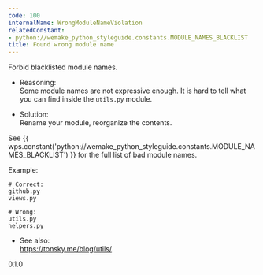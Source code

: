 ```yaml
---
code: 100
internalName: WrongModuleNameViolation
relatedConstant:
- python://wemake_python_styleguide.constants.MODULE_NAMES_BLACKLIST
title: Found wrong module name
---
```


Forbid blacklisted module names.

  - Reasoning:  
    Some module names are not expressive enough. It is hard to tell what
    you can find inside the `utils.py` module.

  - Solution:  
    Rename your module, reorganize the contents.

See {{ wps.constant('python://wemake_python_styleguide.constants.MODULE_NAMES_BLACKLIST') }} for
the full list of bad module names.

Example:

    # Correct:
    github.py
    views.py
    
    # Wrong:
    utils.py
    helpers.py

  - See also:  
    <https://tonsky.me/blog/utils/>

<div class="versionadded">

0.1.0

</div>